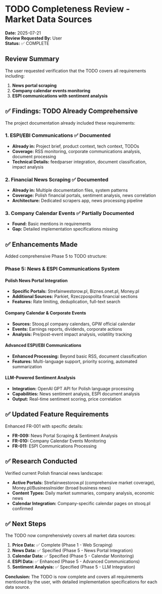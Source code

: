 # TODO Completeness Review - Market Data Sources

**Date:** 2025-07-21  
**Review Requested By:** User  
**Status:** ✅ COMPLETE

## Review Summary

The user requested verification that the TODO covers all requirements including:
1. **News portal scraping** 
2. **Company calendar events monitoring**
3. **ESPI communications with sentiment analysis**

## ✅ Findings: TODO Already Comprehensive

The project documentation already included these requirements:

### 1. ESPI/EBI Communications ✅ Documented
- **Already in:** Project brief, product context, tech context, TODOs
- **Coverage:** RSS monitoring, corporate communications analysis, document processing
- **Technical Details:** feedparser integration, document classification, impact analysis

### 2. Financial News Scraping ✅ Documented  
- **Already in:** Multiple documentation files, system patterns
- **Coverage:** Polish financial portals, sentiment analysis, news correlation
- **Architecture:** Dedicated scrapers app, news processing pipeline

### 3. Company Calendar Events ✅ Partially Documented
- **Found:** Basic mentions in requirements
- **Gap:** Detailed implementation specifications missing

## ✅ Enhancements Made

Added comprehensive Phase 5 to TODO structure:

### Phase 5: News & ESPI Communications System

#### Polish News Portal Integration
- **Specific Portals:** Strefainwestorow.pl, Biznes.onet.pl, Money.pl
- **Additional Sources:** Parkiet, Rzeczpospolita financial sections
- **Features:** Rate limiting, deduplication, full-text search

#### Company Calendar & Corporate Events  
- **Sources:** Stooq.pl company calendars, GPW official calendar
- **Events:** Earnings reports, dividends, corporate actions
- **Analysis:** Pre/post-event impact analysis, volatility tracking

#### Advanced ESPI/EBI Communications
- **Enhanced Processing:** Beyond basic RSS, document classification
- **Features:** Multi-language support, priority scoring, automated summarization

#### LLM-Powered Sentiment Analysis
- **Integration:** OpenAI GPT API for Polish language processing
- **Capabilities:** News sentiment analysis, ESPI document analysis
- **Output:** Real-time sentiment scoring, price correlation

## ✅ Updated Feature Requirements

Enhanced FR-001 with specific details:
- **FR-009:** News Portal Scraping & Sentiment Analysis  
- **FR-010:** Company Calendar Events Monitoring
- **FR-011:** ESPI Communications Processing

## ✅ Research Conducted

Verified current Polish financial news landscape:
- **Active Portals:** Strefainwestorow.pl (comprehensive market coverage), Money.pl/BusinessInsider (broad business news)
- **Content Types:** Daily market summaries, company analysis, economic news
- **Calendar Integration:** Company-specific calendar pages on stooq.pl confirmed

## ✅ Next Steps

The TODO now comprehensively covers all market data sources:
1. **Price Data:** ✅ Complete (Phase 1 - Web Scraping)
2. **News Data:** ✅ Specified (Phase 5 - News Portal Integration)  
3. **Calendar Data:** ✅ Specified (Phase 5 - Calendar Monitoring)
4. **ESPI Data:** ✅ Enhanced (Phase 5 - Advanced Communications)
5. **Sentiment Analysis:** ✅ Specified (Phase 5 - LLM Integration)

**Conclusion:** The TODO is now complete and covers all requirements mentioned by the user, with detailed implementation specifications for each data source.
